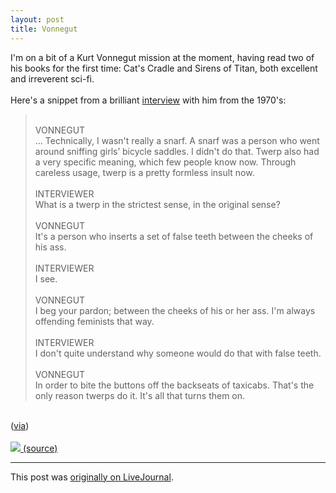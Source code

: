 ```yaml
---
layout: post
title: Vonnegut
---
```


I'm on a bit of a Kurt Vonnegut mission at the moment, having read two of his books for the first time: Cat's Cradle and Sirens of Titan, both excellent and irreverent sci-fi.<br/><br/>Here's a snippet from a brilliant <a href="http://theparisreview.org/viewinterview.php/prmMID/3605" rel="nofollow">interview</a> with him from the 1970's: <blockquote><br/>VONNEGUT<br/>... Technically, I wasn't really a snarf. A snarf was a person who went around sniffing girls’ bicycle saddles. I didn't do that. Twerp also had a very specific meaning, which few people know now. Through careless usage, twerp is a pretty formless insult now.<br/><br/>INTERVIEWER<br/>What is a twerp in the strictest sense, in the original sense?<br/><br/>VONNEGUT<br/>It's a person who inserts a set of false teeth between the cheeks of his ass.<br/><br/>INTERVIEWER<br/>I see.<br/><br/>VONNEGUT<br/>I beg your pardon; between the cheeks of his or her ass. I'm always offending feminists that way.<br/><br/>INTERVIEWER<br/>I don't quite understand why someone would do that with false teeth.<br/><br/>VONNEGUT<br/>In order to bite the buttons off the backseats of taxicabs. That's the only reason twerps do it. It's all that turns them on.<br/></blockquote><br/>(<a href="http://www.cynical-c.com/?p=16525" rel="nofollow">via</a>)<br/><br/><a href="https://upload.wikimedia.org/wikipedia/commons/5/5e/Kurt_Vonnegut_1972.jpg" width="50%" rel="nofollow"><img src="https://upload.wikimedia.org/wikipedia/commons/5/5e/Kurt_Vonnegut_1972.jpg"/> (source)</a>

<p><hr></p><p>This post was <a href="http://ferkeltongs.livejournal.com/30729.html">originally on LiveJournal</a>.</p>
